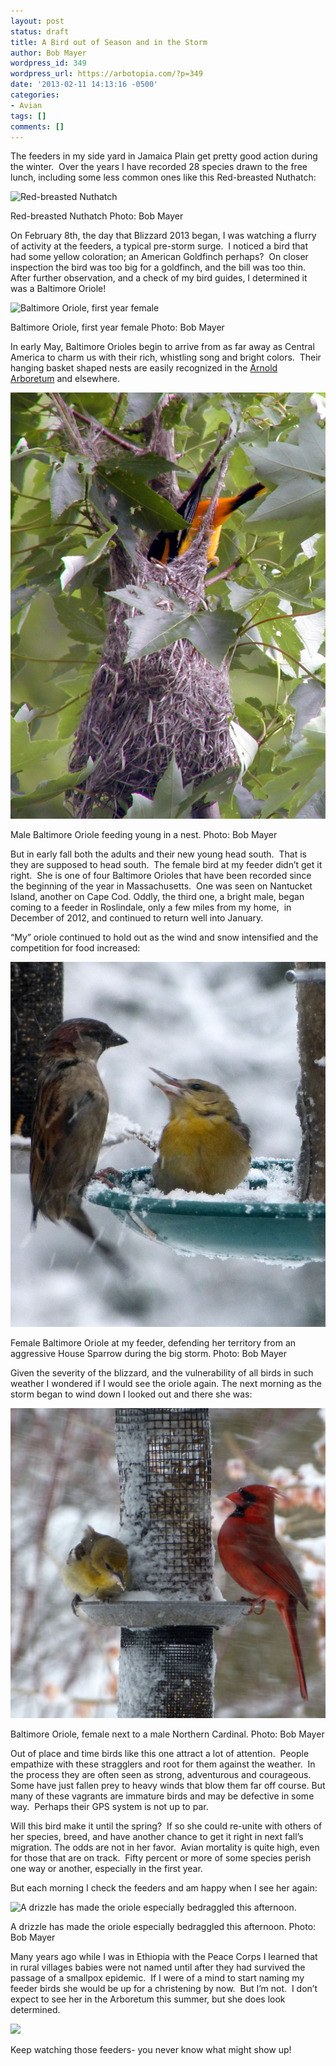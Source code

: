 ```yaml
---
layout: post
status: draft
title: A Bird out of Season and in the Storm
author: Bob Mayer
wordpress_id: 349
wordpress_url: https://arbotopia.com/?p=349
date: '2013-02-11 14:13:16 -0500'
categories:
- Avian
tags: []
comments: []
---
```


The feeders in my side yard in Jamaica Plain get pretty good action during the winter.  Over the years I have recorded 28 species drawn to the free lunch, including some less common ones like this Red-breasted Nuthatch:

![Red-breasted Nuthatch](/images/2013/02/P1030926.jpg)

Red-breasted Nuthatch
Photo: Bob Mayer

On February 8th, the day that Blizzard 2013 began, I was watching a flurry of activity at the feeders, a typical pre-storm surge.  I noticed a bird that had some yellow coloration; an American Goldfinch perhaps?  On closer inspection the bird was too big for a goldfinch, and the bill was too thin.  After further observation, and a check of my bird guides, I determined it was a Baltimore Oriole!

![Baltimore Oriole, first year female](/images/2013/02/P1040021.jpg)

Baltimore Oriole, first year female
Photo: Bob Mayer

In early May, Baltimore Orioles begin to arrive from as far away as Central America to charm us with their rich, whistling song and bright colors.  Their hanging basket shaped nests are easily recognized in the [Arnold Arboretum](http://www.arboretum.harvard.edu/) and elsewhere.

![Male Baltimore Oriole feeding young in a nest.](/images/2013/02/P1010016.jpg)

Male Baltimore Oriole feeding young in a nest.
Photo: Bob Mayer

But in early fall both the adults and their new young head south.  That is they are supposed to head south.  The female bird at my feeder didn’t get it right.  She is one of four Baltimore Orioles that have been recorded since the beginning of the year in Massachusetts.  One was seen on Nantucket Island, another on Cape Cod. Oddly, the third one, a bright male, began coming to a feeder in Roslindale, only a few miles from my home,  in December of 2012, and continued to return well into January.

“My” oriole continued to hold out as the wind and snow intensified and the competition for food increased:

![Female Baltimore Oriole at my feeder, defending her territory from an aggressive House Sparrow during the big storm.](/images/2013/02/P10400161.jpg)

Female Baltimore Oriole at my feeder, defending her territory from an aggressive House Sparrow during the big storm.
Photo: Bob Mayer

Given the severity of the blizzard, and the vulnerability of all birds in such weather I wondered if I would see the oriole again. The next morning as the storm began to wind down I looked out and there she was:

![Baltimore Oriole, female next to a male Northern Cardinal.](/images/2013/02/P1040037.jpg)

Baltimore Oriole, female next to a male Northern Cardinal.
Photo: Bob Mayer

Out of place and time birds like this one attract a lot of attention.  People empathize with these stragglers and root for them against the weather.  In the process they are often seen as strong, adventurous and courageous.  Some have just fallen prey to heavy winds that blow them far off course. But many of these vagrants are immature birds and may be defective in some way.  Perhaps their GPS system is not up to par.

Will this bird make it until the spring?  If so she could re-unite with others of her species, breed, and have another chance to get it right in next fall’s migration. The odds are not in her favor.  Avian mortality is quite high, even for those that are on track.  Fifty percent or more of some species perish one way or another, especially in the first year.

But each morning I check the feeders and am happy when I see her again:

![A drizzle has made the oriole especially bedraggled this afternoon.](/images/2013/02/P1040068.jpg)

A drizzle has made the oriole especially bedraggled this afternoon.
Photo: Bob Mayer

Many years ago while I was in Ethiopia with the Peace Corps I learned that in rural villages babies were not named until after they had survived the passage of a smallpox epidemic.  If I were of a mind to start naming my feeder birds she would be up for a christening by now.  But I’m not.  I don’t expect to see her in the Arboretum this summer, but she does look determined.

![](/images/2013/02/P10400481.jpg)

Keep watching those feeders- you never know what might show up!
